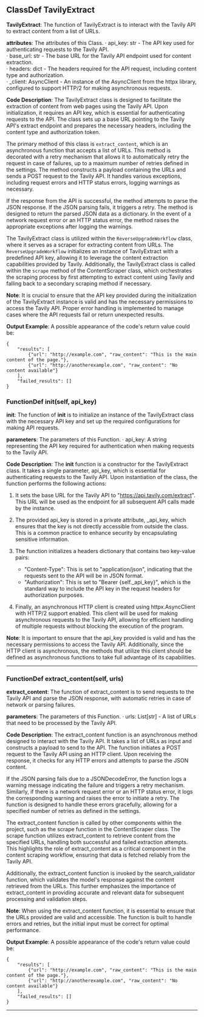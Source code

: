 ## ClassDef TavilyExtract
**TavilyExtract**: The function of TavilyExtract is to interact with the Tavily API to extract content from a list of URLs.

**attributes**: The attributes of this Class.
· api_key: str - The API key used for authenticating requests to the Tavily API.  
· base_url: str - The base URL for the Tavily API endpoint used for content extraction.  
· headers: dict - The headers required for the API request, including content type and authorization.  
· _client: AsyncClient - An instance of the AsyncClient from the httpx library, configured to support HTTP/2 for making asynchronous requests.

**Code Description**: The TavilyExtract class is designed to facilitate the extraction of content from web pages using the Tavily API. Upon initialization, it requires an API key, which is essential for authenticating requests to the API. The class sets up a base URL pointing to the Tavily API's extract endpoint and prepares the necessary headers, including the content type and authorization token.

The primary method of this class is `extract_content`, which is an asynchronous function that accepts a list of URLs. This method is decorated with a retry mechanism that allows it to automatically retry the request in case of failures, up to a maximum number of retries defined in the settings. The method constructs a payload containing the URLs and sends a POST request to the Tavily API. It handles various exceptions, including request errors and HTTP status errors, logging warnings as necessary.

If the response from the API is successful, the method attempts to parse the JSON response. If the JSON parsing fails, it triggers a retry. The method is designed to return the parsed JSON data as a dictionary. In the event of a network request error or an HTTP status error, the method raises the appropriate exceptions after logging the warnings.

The TavilyExtract class is utilized within the `ReverseUpgradeWorkflow` class, where it serves as a scraper for extracting content from URLs. The `ReverseUpgradeWorkflow` initializes an instance of TavilyExtract with a predefined API key, allowing it to leverage the content extraction capabilities provided by Tavily. Additionally, the TavilyExtract class is called within the `scrape` method of the ContentScraper class, which orchestrates the scraping process by first attempting to extract content using Tavily and falling back to a secondary scraping method if necessary.

**Note**: It is crucial to ensure that the API key provided during the initialization of the TavilyExtract instance is valid and has the necessary permissions to access the Tavily API. Proper error handling is implemented to manage cases where the API requests fail or return unexpected results.

**Output Example**: A possible appearance of the code's return value could be:
```
{
    "results": [
        {"url": "http://example.com", "raw_content": "This is the main content of the page."},
        {"url": "http://anotherexample.com", "raw_content": "No content available"}
    ],
    "failed_results": []
}
```
### FunctionDef __init__(self, api_key)
**__init__**: The function of __init__ is to initialize an instance of the TavilyExtract class with the necessary API key and set up the required configurations for making API requests.

**parameters**: The parameters of this Function.
· api_key: A string representing the API key required for authentication when making requests to the Tavily API.

**Code Description**: The __init__ function is a constructor for the TavilyExtract class. It takes a single parameter, api_key, which is essential for authenticating requests to the Tavily API. Upon instantiation of the class, the function performs the following actions:

1. It sets the base URL for the Tavily API to "https://api.tavily.com/extract". This URL will be used as the endpoint for all subsequent API calls made by the instance.

2. The provided api_key is stored in a private attribute, _api_key, which ensures that the key is not directly accessible from outside the class. This is a common practice to enhance security by encapsulating sensitive information.

3. The function initializes a headers dictionary that contains two key-value pairs:
   - "Content-Type": This is set to "application/json", indicating that the requests sent to the API will be in JSON format.
   - "Authorization": This is set to "Bearer {self._api_key}", which is the standard way to include the API key in the request headers for authorization purposes.

4. Finally, an asynchronous HTTP client is created using httpx.AsyncClient with HTTP/2 support enabled. This client will be used for making asynchronous requests to the Tavily API, allowing for efficient handling of multiple requests without blocking the execution of the program.

**Note**: It is important to ensure that the api_key provided is valid and has the necessary permissions to access the Tavily API. Additionally, since the HTTP client is asynchronous, the methods that utilize this client should be defined as asynchronous functions to take full advantage of its capabilities.
***
### FunctionDef extract_content(self, urls)
**extract_content**: The function of extract_content is to send requests to the Tavily API and parse the JSON response, with automatic retries in case of network or parsing failures.

**parameters**: The parameters of this Function.
· urls: List[str] - A list of URLs that need to be processed by the Tavily API.

**Code Description**: The extract_content function is an asynchronous method designed to interact with the Tavily API. It takes a list of URLs as input and constructs a payload to send to the API. The function initiates a POST request to the Tavily API using an HTTP client. Upon receiving the response, it checks for any HTTP errors and attempts to parse the JSON content.

If the JSON parsing fails due to a JSONDecodeError, the function logs a warning message indicating the failure and triggers a retry mechanism. Similarly, if there is a network request error or an HTTP status error, it logs the corresponding warning and raises the error to initiate a retry. The function is designed to handle these errors gracefully, allowing for a specified number of retries as defined in the settings.

The extract_content function is called by other components within the project, such as the scrape function in the ContentScraper class. The scrape function utilizes extract_content to retrieve content from the specified URLs, handling both successful and failed extraction attempts. This highlights the role of extract_content as a critical component in the content scraping workflow, ensuring that data is fetched reliably from the Tavily API.

Additionally, the extract_content function is invoked by the search_validator function, which validates the model's response against the content retrieved from the URLs. This further emphasizes the importance of extract_content in providing accurate and relevant data for subsequent processing and validation steps.

**Note**: When using the extract_content function, it is essential to ensure that the URLs provided are valid and accessible. The function is built to handle errors and retries, but the initial input must be correct for optimal performance.

**Output Example**: A possible appearance of the code's return value could be:
```
{
    "results": [
        {"url": "http://example.com", "raw_content": "This is the main content of the page."},
        {"url": "http://anotherexample.com", "raw_content": "No content available"}
    ],
    "failed_results": []
}
```
***
